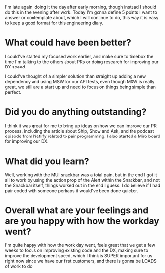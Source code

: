I'm late again, doing it the day after early morning, though instead I should do this in the evening after work. Today I'm gonna define 5 points I want to answer or contemplate about, which I will continue to do, this way it is easy to keep a good format for this engineering diary.

# What could have been better?

I could've started my focused work earlier, and make sure to timebox the time I'm talking to the others about PRs or doing research for improving our DX speed.

I could've thought of a simpler solution than straight up adding a new dependency and using MSW for our API tests, even though MSW is really great, we still are a start up and need to focus on things being simple than perfect.

# Did you do anything outstanding?

I think it was great for me to bring up ideas on how we can improve our PR process, including the article about Ship, Show and Ask, and the podcast episode from Netlify related to pair programming. I also started a Miro board for improving our DX.

# What did you learn?

Well, working with the MUI snackbar was a total pain, but in the end I got it all to work by using the action prop of the Alert within the Snackbar, and not the Snackbar itself, things worked out in the end I guess. I do believe if I had pair coded with someone perhaps it would've been done quicker.

# Overall what are your feelings and are you happy with how the workday went?

I'm quite happy with how the work day went, feels great that we get a few weeks to focus on improving existing code and the DX, making sure to improve the development speed, which I think is SUPER important for us right now since we have our first customers, and there is gonna be LOADS of work to do.
